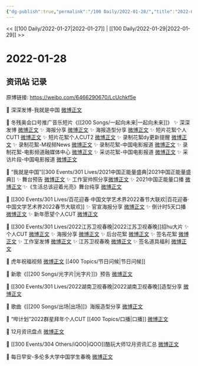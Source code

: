 ```yaml
---
{"dg-publish":true,"permalink":"/100 Daily/2022-01-28/","title":"2022-01-28","created":"2022-12-22T16:14:00.000+08:00","updated":"2023-04-11T14:46:34.961+08:00"}
---
```



<< [[100 Daily/2022-01-27\|2022-01-27]] | [[100 Daily/2022-01-29\|2022-01-29]] >>

# 2022-01-28

## 资讯站 记录

原博链接: https://weibo.com/6466290670/LcUchkf5e

💫 深深发博-我就是中国 [微博正文](https://m.weibo.cn/6466290670/4730757756750867)

💫 冬残奥会口号推广音乐短片《[[200 Songs/一起向未来\|一起向未来]]》
✨ 深深发博 [微博正文](https://m.weibo.cn/6466290670/4730585198887015)
✨ 海报分享 [微博正文](https://m.weibo.cn/6466290670/4730625317146969)
✨ 海报造型分享 [微博正文](https://m.weibo.cn/6466290670/4730687650005853)
✨ 短片花絮个人CUT1 [微博正文](https://m.weibo.cn/6466290670/4730700610145087)
✨ 短片花絮个人CUT2 [微博正文](https://m.weibo.cn/6466290670/4730716161579221)
✨ 录制花絮dy更新提醒 [微博正文](https://m.weibo.cn/6466290670/4730601955393593)
✨ 录制花絮-M视频News [微博正文](https://m.weibo.cn/6466290670/4730623447012995)
✨ 录制花絮-中国电影报道 [微博正文](https://m.weibo.cn/6466290670/4730649472145533)
✨ 录制花絮-电影频道融媒体中心 [微博正文](https://m.weibo.cn/6466290670/4730634390214360)
✨ 采访花絮-中国电影报道 [微博正文](https://m.weibo.cn/6466290670/4730634733885303)
✨ 采访片段-中国电影报道 [微博正文](https://m.weibo.cn/6466290670/4730632929811233)

💫 “我就是中国”[[300 Events/301 Lives/2021中国正能量盛典\|2021中国正能量盛典]]
✨ 舞台预告 [微博正文](https://m.weibo.cn/6466290670/4730656104121167)
✨ 工作室帅照分享[微博正文](https://m.weibo.cn/6466290670/4730761305131513)
✨ 2021中国正能量口播 [微博正文](https://m.weibo.cn/6466290670/4730748383006738)
✨《生活总该迎着光亮》舞台纯享 [微博正文](https://m.weibo.cn/6466290670/4730745854364897)

💫 [[300 Events/301 Lives/百花迎春·中国文学艺术界2022春节大联欢\|百花迎春·中国文学艺术界2022春节大联欢]]
✨ 官宣海报分享 [微博正文](https://m.weibo.cn/6466290670/4730744616259326)
✨ 倒计时5天口播 [微博正文](https://m.weibo.cn/6466290670/4730566131581159)
✨ 新年愿望个人CUT [微博正文](https://m.weibo.cn/6466290670/4730537103592115)

💫 [[300 Events/301 Lives/2022江苏卫视春晚\|2022江苏卫视春晚]]招hu大片
✨ 个人CUT [微博正文](https://m.weibo.cn/6466290670/4730577061677020)
✨ 海报分享 [微博正文](https://m.weibo.cn/6466290670/4730558003546288)
✨ 后台花絮 [微博正文](https://m.weibo.cn/6466290670/4730568879902258)
✨ 签名花絮 [微博正文](https://m.weibo.cn/6466290670/4730576818667642)
✨ 工作室发博 [微博正文](https://m.weibo.cn/6466290670/4730564119367911)
✨ 江苏卫视春晚 [微博正文](https://m.weibo.cn/6466290670/4730551229223791)
✨ 签名道具福利 [微博正文](https://m.weibo.cn/6466290670/4730579902531473)

💫 虎年祝福视频 [微博正文](https://m.weibo.cn/6466290670/4730658930561398) [[400 Topics/节日问候\|节日问候]]

💫 新歌《[[200 Songs/光字片\|光字片]]》预告 [微博正文](https://m.weibo.cn/6466290670/4730725834953284)

💫 [[300 Events/301 Lives/2022湖南卫视春晚\|2022湖南卫视春晚]]造型分享 [微博正文](https://m.weibo.cn/6466290670/4730728564920113)

💫 歌曲《[[200 Songs/出场\|出场]]》海报造型分享 [微博正文](https://m.weibo.cn/6466290670/4730686924391462)

💫 “哔计划”2022群星拜年个人CUT [[400 Topics/口播\|口播]] [微博正文](https://m.weibo.cn/6466290670/4730672658517794)

💫 12月资讯盘点 [微博正文](https://m.weibo.cn/6466290670/4730700559287111)

💫 [[300 Events/304 Others/iQOO\|iQOO]]酷玩大师12月资讯汇总 [微博正文](https://m.weibo.cn/6466290670/4730568971387823)

💫 每日早安-多伦多大学中国学生春晚 [微博正文](https://m.weibo.cn/6466290670/4730527774934453)
